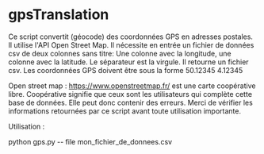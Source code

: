 # gpsTranslation
Ce script convertit (géocode) des coordonnées GPS en adresses postales.
Il utilise l'API Open Street Map.
Il nécessite en entrée un fichier de données csv de deux colonnes sans titre:
   Une colonne avec la longitude, une colonne avec la latitude.
   Le séparateur est la virgule.
Il retourne un fichier csv.
Les coordonnées GPS doivent être sous la forme 50.12345 4.12345


Open street map : https://www.openstreetmap.fr/ est une carte coopérative libre.
Coopérative signifie que ceux sont les utilisateurs qui complète cette base de données. Elle peut donc contenir des erreurs.
Merci de vérifier les informations retournées par ce script avant toute utilisation importante.

Utilisation :

python gps.py -- file mon_fichier_de_donnees.csv
